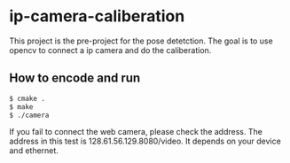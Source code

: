 # ip-camera-caliberation

This project is the pre-project for the pose detetction. The goal is to use opencv to connect a ip camera and do the caliberation.

## How to encode and run
```bash
$ cmake .
$ make
$ ./camera
```
If you fail to connect the web camera, please check the address. The address in this test is 128.61.56.129.8080/video. It depends on your device and ethernet.
